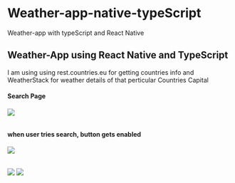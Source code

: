 # Weather-app-native-typeScript
Weather-app with typeScript and React Native
<h2> Weather-App using React Native and TypeScript  </h2>

<p> I am using using rest.countries.eu for getting countries info and WeatherStack for weather details of that perticular Countries Capital </p>
 
 <div>
   <h4> Search Page    </h4>
   <h6>
    <img src='https://user-images.githubusercontent.com/104750547/188421063-041c7daf-e992-498f-a3f1-56893045b848.jpg' />
    </h6>
    <h4> when user tries search, button gets enabled    </h4>
    <h6>
    <img src='https://user-images.githubusercontent.com/104750547/188428756-128f0d4a-e590-40cf-ab01-0fd09234465f.jpg' />
    </h6>
    <img src='https://user-images.githubusercontent.com/104750547/188429035-0d4cdcd3-6f2d-4d45-afa7-23f48735798d.jpg'
    />
     <img src='https://user-images.githubusercontent.com/104750547/188429270-ad7acac4-04d5-48bf-85e8-15957ebc1978.jpg'/>
 </div>

